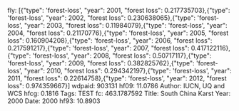 fly: [{"type": 'forest-loss', "year": 2001, "forest loss": 0.217735703},{"type": 'forest-loss', "year": 2002, "forest loss": 0.230638065},{"type": 'forest-loss', "year": 2003, "forest loss": 0.11984079},{"type": 'forest-loss', "year": 2004, "forest loss": 0.21170776},{"type": 'forest-loss', "year": 2005, "forest loss": 0.160904208},{"type": 'forest-loss', "year": 2006, "forest loss": 0.217591217},{"type": 'forest-loss', "year": 2007, "forest loss": 0.417122116},{"type": 'forest-loss', "year": 2008, "forest loss": 0.50717117},{"type": 'forest-loss', "year": 2009, "forest loss": 0.382825762},{"type": 'forest-loss', "year": 2010, "forest loss": 0.294342197},{"type": 'forest-loss', "year": 2011, "forest loss": 0.22614758},{"type": 'forest-loss', "year": 2012, "forest loss": 0.974359667}]
wdpaid: 903131
hf09: 11.0786
Author: IUCN, UQ and WCS
hfcg: 0.1816
Tags: TEST
fc: 463.1787592
Title: South China Karst
Year: 2000
Date: 2000
hf93: 10.8903
